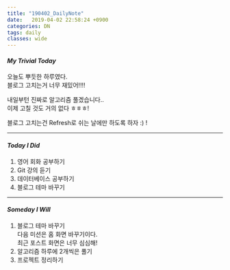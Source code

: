 ```yaml
---
title: "190402_DailyNote"
date:   2019-04-02 22:58:24 +0900
categories: DN
tags: daily
classes: wide
---
```

#### _My Trivial Today_

오늘도 뿌듯한 하루였다.  
블로그 고치는거 너무 재밌어!!!!  
  
내일부턴 진짜로 알고리즘 풀겠습니다..  
이제 고칠 것도 거의 없다 ㅎㅎㅎ!  
  
블로그 고치는건 Refresh로 쉬는 날에만 하도록 하자 :) !

___

#### _Today I Did_
  
1. 영어 회화 공부하기  
2. Git 강의 듣기  
3. 데이터베이스 공부하기
4. 블로그 테마 바꾸기  
    
___

#### _Someday I Will_ 
 
1. 블로그 테마 바꾸기  
다음 미션은 홈 화면 바꾸기이다.  
최근 포스트 화면은 너무 심심해!  
2. 알고리즘 하루에 2개씩은 풀기  
3. 프로젝트 정리하기  